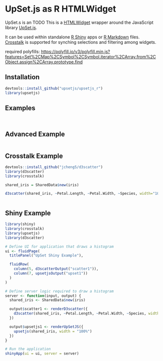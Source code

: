 UpSet.js as R HTMLWidget
========================


UpSet.s is an TODO
This is a [HTMLWidget](http://www.htmlwidgets.org/) wrapper around the JavaScript library [UpSet.js](https://github.com/upsetjs/upsetjs). 

It can be used within standalone [R Shiny](https://shiny.rstudio.com/) apps or [R Markdown](http://rmarkdown.rstudio.com/) files. 
[Crosstalk](https://rstudio.github.io/crosstalk/) is supported for synching selections and filtering among widgets.

required polyfills: https://polyfill.io/v3/polyfill.min.js?features=Set%2CMap%2CSymbol%2CSymbol.iterator%2CArray.from%2CObject.assign%2CArray.prototype.find

Installation
------------

```R
devtools::install_github("upsetjs/upsetjs_r")
library(upsetjs)
```

Examples
--------

```R

```

```R

```



Advanced Example
----------------

```R

```


Crosstalk Example
-------------

```R
devtools::install_github("jcheng5/d3scatter")
library(d3scatter)
library(crosstalk)

shared_iris = SharedData$new(iris)

d3scatter(shared_iris, ~Petal.Length, ~Petal.Width, ~Species, width="100%")
```

```R

```



Shiny Example
-------------
```R
library(shiny)
library(crosstalk)
library(upsetjs)
library(d3scatter)

# Define UI for application that draws a histogram
ui <- fluidPage(
  titlePanel("UpSet Shiny Example"),

  fluidRow(
    column(5, d3scatterOutput("scatter1")),
    column(7, upsetjsOutput("upset1"))
  )
)

# Define server logic required to draw a histogram
server <- function(input, output) {
  shared_iris <- SharedData$new(iris)

  output$scatter1 <- renderD3scatter({
    d3scatter(shared_iris, ~Petal.Length, ~Petal.Width, ~Species, width = "100%")
  })

  output$upsetjs1 <- renderUpSetJS({
    upsetjs(shared_iris, width = "100%")
  })
}

# Run the application
shinyApp(ui = ui, server = server)
```

